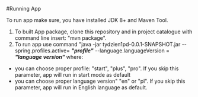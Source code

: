 #Running App

To run app make sure, you have installed JDK 8+ and Maven Tool.

1. To built App package, clone this repository and in project catalogue with command line insert: "mvn package".
2. To run app use command "java -jar tydzien1pd-0.0.1-SNAPSHOT.jar --spring.profiles.active= *__"profile"__* --language.languageVersion = *__"language version"__*
where:
- you can choose proper profile: "start", "plus", "pro". If you skip this parameter, app will run in start mode as default
- you can choose proper language version" "en" or "pl". If you skip this parameter, app will run in English language as default.
